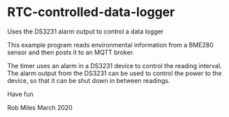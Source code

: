 # RTC-controlled-data-logger

Uses the DS3231 alarm output to control a data logger

This example program reads environmental information from a BME280 sensor and then posts it to an MQTT broker. 

The timer uses an alarm in a DS3231 device to control the reading interval. The alarm  output from the DS3231 can be used to control the power to the device, so that it can be shut down in between readings. 

Have fun

Rob Miles March 2020

